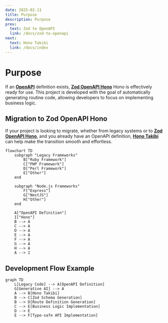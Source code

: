 ```yaml
---
date: 2025-02-11
title: Purpose
description: Purpose
prev: 
  text: Zod to OpenAPI
  link: /docs/zod-to-openapi
next: 
  text: Hono Takibi
  link: /docs/index
---
```


# Purpose

If an **[OpenAPI](https://www.openapis.org/)** definition exists, **[Zod OpenAPI Hono](https://github.com/honojs/middleware/tree/main/packages/zod-openapi)** Hono is effectively ready for use. This project is developed with the goal of automatically generating routine code, allowing developers to focus on implementing business logic.

## Migration to Zod OpenAPI Hono

If your project is looking to migrate, whether from legacy systems or to **[Zod OpenAPI Hono](https://github.com/honojs/middleware/tree/main/packages/zod-openapi)**, and you already have an OpenAPI definition, **[Hono Takibi](https://github.com/nakita628/hono-takibi)** can help make the transition smooth and effortless.

```mermaid
flowchart TD
    subgraph "Legacy Frameworks"
        B["Ruby Framework"]
        C["PHP Framework"]
        D["Perl Framework"]
        E["Other"]
    end
    
    subgraph "Node.js Frameworks"
        F["Express"]
        G["NestJS"]
        H["Other"]
    end

    A["OpenAPI Definition"]
    I["Hono"]
    B --> A
    C --> A
    D --> A
    E --> A
    F --> A
    G --> A
    H --> A
    A --> I
```

## Development Flow Example

```mermaid
graph TD
    L[Legacy Code] --> A[OpenAPI Definition]
    G[Generative AI] --> A
    A --> B[Hono Takibi]
    B --> C[Zod Schema Generation]
    B --> D[Route Definition Generation]
    C --> E[Business Logic Implementation]
    D --> E
    E --> F[Type-safe API Implementation]
```
